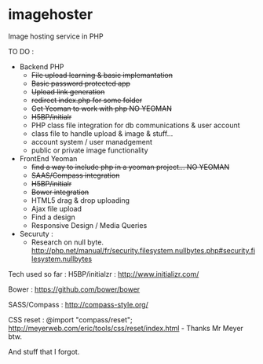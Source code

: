 imagehoster
===========

Image hosting service in PHP

TO DO :
  - Backend PHP
    - ~~File upload learning & basic implemantation~~
    - ~~Basic password protected app~~
    - ~~Upload link generation~~
    - ~~redirect index.php for some folder~~
    - ~~Get Yeoman to work with php NO YEOMAN~~
    - ~~H5BP/initialr~~
    - PHP class file integration for db communications & user account
    - class file to handle upload & image & stuff...
    - account system / user manadgement
    - public or private image functionality
  - FrontEnd Yeoman
    - ~~find a way to include php in a yeoman project... NO YEOMAN~~
    - ~~SAAS/Compass integration~~
    - ~~H5BP/initialr~~
    - ~~Bower integration~~
    - HTML5 drag & drop uploading
    - Ajax file upload
    - Find a design
    - Responsive Design / Media Queries
  - Securuty :
    - Research on null byte. http://php.net/manual/fr/security.filesystem.nullbytes.php#security.filesystem.nullbytes


Tech used so far :
H5BP/initialzr : http://www.initializr.com/

Bower : https://github.com/bower/bower

SASS/Compass : http://compass-style.org/

CSS reset : @import "compass/reset"; http://meyerweb.com/eric/tools/css/reset/index.html - Thanks Mr Meyer btw.


And stuff that I forgot.
